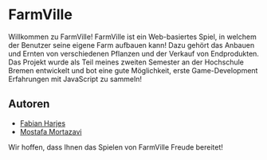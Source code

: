 # FarmVille

Willkommen zu FarmVille! FarmVille ist ein Web-basiertes Spiel, in welchem der Benutzer seine eigene Farm aufbauen kann! Dazu gehört das Anbauen und Ernten von verschiedenen Pflanzen und der Verkauf von Endprodukten.
Das Projekt wurde als Teil meines zweiten Semester an der Hochschule Bremen entwickelt und bot eine gute Möglichkeit, erste Game-Development Erfahrungen mit JavaScript zu sammeln!

## Autoren

- [Fabian Harjes](github.com/UnravelRules)
- [Mostafa Mortazavi](https://github.com/smostafaa)


Wir hoffen, dass Ihnen das Spielen von FarmVille Freude bereitet!

